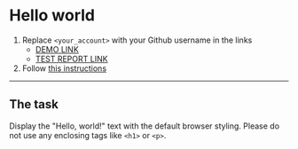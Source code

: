 # Hello world
1. Replace `<your_account>` with your Github username in the links
    - [DEMO LINK](https://DolgKreker.github.io/layout_hello-world/) <br>
    - [TEST REPORT LINK](https://DolgKreker.github.io/layout_hello-world/report/html_report/)
2. Follow [this instructions](https://mate-academy.github.io/layout_task-guideline/)
___

## The task 
Display the "Hello, world!" text with the default browser styling. Please do not 
use any enclosing tags like `<h1>` or `<p>`.
